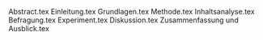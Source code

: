 Abstract.tex
Einleitung.tex
Grundlagen.tex
Methode.tex
Inhaltsanalyse.tex
Befragung.tex
Experiment.tex
Diskussion.tex
Zusammenfassung und Ausblick.tex